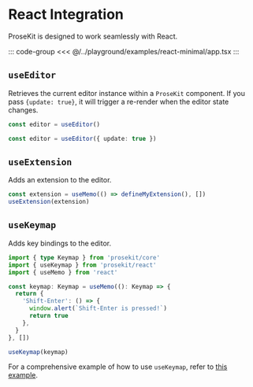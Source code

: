 # React Integration

ProseKit is designed to work seamlessly with React.

::: code-group
<<< @/../playground/examples/react-minimal/app.tsx
:::

## `useEditor`

Retrieves the current editor instance within a `ProseKit` component. If you pass `{update: true}`, it will trigger a re-render when the editor state changes.

```ts
const editor = useEditor()
```

```ts
const editor = useEditor({ update: true })
```

## `useExtension`

Adds an extension to the editor.

```ts
const extension = useMemo(() => defineMyExtension(), [])
useExtension(extension)
```

## `useKeymap`

Adds key bindings to the editor.

```ts
import { type Keymap } from 'prosekit/core'
import { useKeymap } from 'prosekit/react'
import { useMemo } from 'react'

const keymap: Keymap = useMemo((): Keymap => {
  return {
    'Shift-Enter': () => {
      window.alert(`Shift-Enter is pressed!`)
      return true
    },
  }
}, [])

useKeymap(keymap)
```

For a comprehensive example of how to use `useKeymap`, refer to [this example](/examples/react-keymap).
